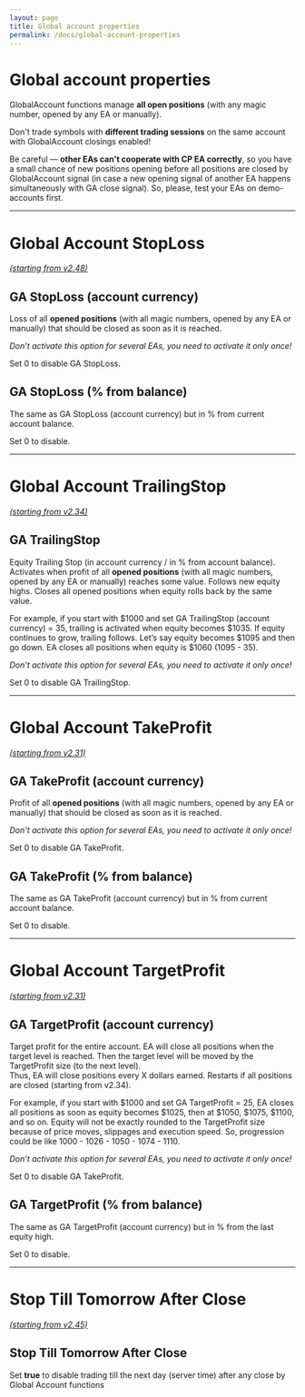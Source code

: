 ```yaml
---
layout: page
title: Global account properties
permalink: /docs/global-account-properties
---
```


# Global account properties

GlobalAccount functions manage **all open positions** (with any magic number, opened by any EA or manually).

Don't trade symbols with **different trading sessions** on the same account with GlobalAccount closings enabled!

Be careful — **other EAs can't cooperate with CP EA correctly**, so you have a small chance of new positions opening before all positions are closed by GlobalAccount signal (in case a new opening signal of another EA happens simultaneously with GA close signal). So, please, test your EAs on demo-accounts first.

<hr>

# Global Account StopLoss

[*(starting from v2.48)*](/docs/versions-history#20220702-248)

## GA StopLoss (account currency)

Loss of all **opened positions** (with all magic numbers, opened by any EA or manually) that should be closed as soon as it is reached.

*Don’t activate this option for several EAs, you need to activate it only once!*

Set 0 to disable GA StopLoss.


## GA StopLoss (% from balance)

The same as GA StopLoss (account currency) but in % from current account balance.

Set 0 to disable.

<hr>

# Global Account TrailingStop

[*(starting from v2.34)*](/docs/versions-history#20210612-234)

## GA TrailingStop

Equity Trailing Stop (in account currency / in % from account balance).
Activates when profit of all **opened positions** (with all magic numbers, opened by any EA or manually) reaches some value. Follows new equity highs. Closes all opened positions when equity rolls back by the same value.

For example, if you start with $1000 and set GA TrailingStop (account currency) = 35, trailing is activated when equity becomes $1035. If equity continues to grow, trailing follows. Let’s say equity becomes $1095 and then go down. EA closes all positions when equity is $1060 (1095 - 35).

*Don’t activate this option for several EAs, you need to activate it only once!*

Set 0 to disable GA TrailingStop.

<hr>

# Global Account TakeProfit

[*(starting from v2.31)*](/docs/versions-history#20210508-231)

## GA TakeProfit (account currency)

Profit of all **opened positions** (with all magic numbers, opened by any EA or manually) that should be closed as soon as it is reached.

*Don’t activate this option for several EAs, you need to activate it only once!*

Set 0 to disable GA TakeProfit.


## GA TakeProfit (% from balance)

The same as GA TakeProfit (account currency) but in % from current account balance.

Set 0 to disable.

<hr>

# Global Account TargetProfit

[*(starting from v2.31)*](/docs/versions-history#20210508-231)

## GA TargetProfit (account currency)

Target profit for the entire account. EA will close all positions when the target level is reached. Then the target level will be moved by the TargetProfit size (to the next level).<br/>Thus, EA will close positions every X dollars earned. Restarts if all positions are closed (starting from v2.34).

For example, if you start with $1000 and set GA TargetProfit = 25, EA closes all positions as soon as equity becomes $1025, then at $1050, $1075, $1100, and so on. Equity will not be exactly rounded to the TargetProfit size because of price moves, slippages and execution speed. So, progression could be like 1000 - 1026 - 1050 - 1074 - 1110.

*Don’t activate this option for several EAs, you need to activate it only once!*

Set 0 to disable GA TakeProfit.


## GA TargetProfit (% from balance)

The same as GA TargetProfit (account currency) but in % from the last equity high.

Set 0 to disable.

<hr>

# Stop Till Tomorrow After Close

[*(starting from v2.45)*](/docs/versions-history#20220421-245)

## Stop Till Tomorrow After Close

Set **true** to disable trading till the next day (server time) after any close by Global Account functions
